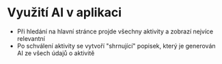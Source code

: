 # Využití AI v aplikaci
- Při hledání na hlavní stránce projde všechny aktivity a zobrazí nejvíce relevantní
- Po schválení aktivity se vytvoří "shrnující" popisek, který je generován AI ze všech údajů o aktivitě
